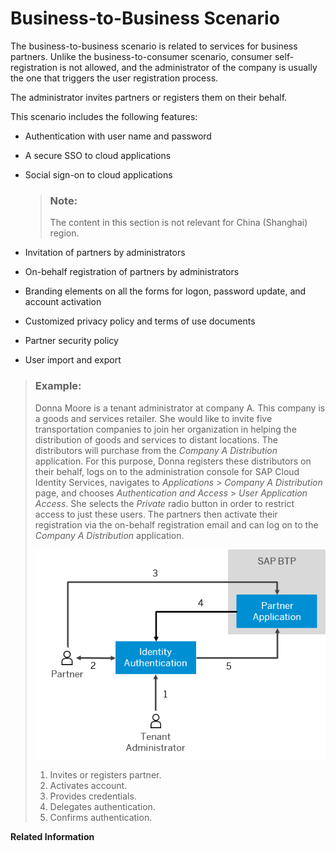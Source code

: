 <!-- loio3908c37546cf4e3982145c4181df88be -->

# Business-to-Business Scenario

The business-to-business scenario is related to services for business partners. Unlike the business-to-consumer scenario, consumer self-registration is not allowed, and the administrator of the company is usually the one that triggers the user registration process.

The administrator invites partners or registers them on their behalf.

This scenario includes the following features:

-   Authentication with user name and password
-   A secure SSO to cloud applications
-   Social sign-on to cloud applications

    > ### Note:  
    > The content in this section is not relevant for China \(Shanghai\) region.

-   Invitation of partners by administrators
-   On-behalf registration of partners by administrators
-   Branding elements on all the forms for logon, password update, and account activation
-   Customized privacy policy and terms of use documents
-   Partner security policy
-   User import and export

> ### Example:  
> Donna Moore is a tenant administrator at company A. This company is a goods and services retailer. She would like to invite five transportation companies to join her organization in helping the distribution of goods and services to distant locations. The distributors will purchase from the *Company A Distribution* application. For this purpose, Donna registers these distributors on their behalf, logs on to the administration console for SAP Cloud Identity Services, navigates to *Applications* \> *Company A Distribution* page, and chooses *Authentication and Access* \> *User Application Access*. She selects the *Private* radio button in order to restrict access to just these users. The partners then activate their registration via the on-behalf registration email and can log on to the *Company A Distribution* application.
> 
> ![](images/Business-to-Business_Scenario_05f5abe.png)
> 
> 1.  Invites or registers partner.
> 2.  Activates account.
> 3.  Provides credentials.
> 4.  Delegates authentication.
> 5.  Confirms authentication.

**Related Information**  


 <?sap-ot O2O class="- topic/link " href="6a8e67cf98bf41968ea2849dfd0b6bbd.xml" text="" desc="" xtrc="link:1" xtrf="file:/home/builder/src/dita-all/pzw1625492527863/loio7a5e71ddeb694dfcb17beb3fc35a49bf_en-US/src/content/localization/en-us/3908c37546cf4e3982145c4181df88be.xml" output-class="" outputTopicFile="file:/home/builder/tp.net.sf.dita-ot/2.3/plugins/com.elovirta.dita.markdown_1.3.0/xsl/dita2markdownImpl.xsl" ?> 

 <?sap-ot O2O class="- topic/link " href="55ab9b85dcf445b3b538ef8b77544f45.xml" text="" desc="" xtrc="link:2" xtrf="file:/home/builder/src/dita-all/pzw1625492527863/loio7a5e71ddeb694dfcb17beb3fc35a49bf_en-US/src/content/localization/en-us/3908c37546cf4e3982145c4181df88be.xml" output-class="" outputTopicFile="file:/home/builder/tp.net.sf.dita-ot/2.3/plugins/com.elovirta.dita.markdown_1.3.0/xsl/dita2markdownImpl.xsl" ?> 

 <?sap-ot O2O class="- topic/link " href="8b147c46269243dd8e5a42feb8b5a2ef.xml" text="" desc="" xtrc="link:3" xtrf="file:/home/builder/src/dita-all/pzw1625492527863/loio7a5e71ddeb694dfcb17beb3fc35a49bf_en-US/src/content/localization/en-us/3908c37546cf4e3982145c4181df88be.xml" output-class="" outputTopicFile="file:/home/builder/tp.net.sf.dita-ot/2.3/plugins/com.elovirta.dita.markdown_1.3.0/xsl/dita2markdownImpl.xsl" ?> 

